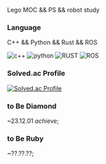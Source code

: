 Lego MOC && PS && robot study 

### Language

C++ && Python && Rust && ROS

![c++](https://img.shields.io/badge/C++-00599C.svg?&style=for-the-badge&logo=Cplusplus&logoColor=white)
![python](https://img.shields.io/badge/Python-3776AB.svg?&style=for-the-badge&logo=Python&logoColor=white)
![RUST](https://img.shields.io/badge/RUST-000000.svg?&style=for-the-badge&logo=RUST&logoColor=white)
![ROS](https://img.shields.io/badge/ROS-22314E.svg?&style=for-the-badge&logo=ros&logoColor=white)

### Solved.ac Profile
[![Solved.ac Profile](http://mazassumnida.wtf/api/v2/generate_badge?boj=redcube231)](https://solved.ac/redcube231/)

### to Be Diamond
~23.12.01 *achieve*;

### to Be Ruby
~??.??.??;

